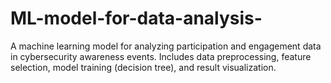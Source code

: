 # ML-model-for-data-analysis-
A machine learning model for analyzing participation and engagement data in cybersecurity awareness events. Includes data preprocessing, feature selection, model training (decision tree), and result visualization.

